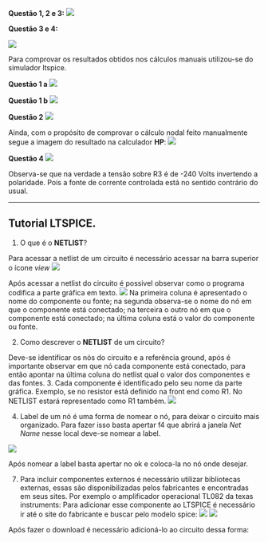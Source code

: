 **Questão 1, 2 e 3:**
![](https://github.com/tatimmtt/ELN22104_2020_2/blob/prof-lohmann-Alunos_01/Mateus_ft/images/WhatsApp%20Image%202020-11-16%20at%2016.47.29.jpeg)

**Questão 3 e 4:**

![](https://github.com/tatimmtt/ELN22104_2020_2/blob/prof-lohmann-Alunos_01/Mateus_ft/images/WhatsApp%20Image%202020-11-16%20at%2016.50.10.jpeg)

Para comprovar os resultados obtidos nos cálculos manuais utilizou-se do simulador ltspice.

**Questão 1 a**
![](https://github.com/tatimmtt/ELN22104_2020_2/blob/prof-lohmann-Alunos_01/Mateus_ft/images/simu%20Vo.png)

**Questão 1 b**
![](https://github.com/tatimmtt/ELN22104_2020_2/blob/prof-lohmann-Alunos_01/Mateus_ft/images/simu%20Vo_b.png)

**Questão 2**
![](https://github.com/tatimmtt/ELN22104_2020_2/blob/prof-lohmann-Alunos_01/Mateus_ft/images/simu%20Q2%20th.png)

Ainda, com o propósito de comprovar o cálculo nodal feito manualmente segue a imagem do resultado na calculador **HP**:
![](https://github.com/tatimmtt/ELN22104_2020_2/blob/prof-lohmann-Alunos_01/Mateus_ft/images/hp%20prime%20comprov%20conta%20nodal.png)

**Questão 4**
![](https://github.com/tatimmtt/ELN22104_2020_2/blob/prof-lohmann-Alunos_01/Mateus_ft/images/q4.png)

Observa-se que na verdade a tensão sobre R3 é de -240 Volts invertendo a polaridade. Pois a fonte de corrente controlada está no sentido contrário do usual.

***
## Tutorial LTSPICE.
1. O que é o **NETLIST**? 

Para acessar a netlist de um circuito é necessário acessar na barra superior o ícone *view*
![](https://github.com/tatimmtt/ELN22104_2020_2/blob/prof-lohmann-Alunos_01/Mateus_ft/images/tutorial_ntelist.png)

Após acessar a netlist do circuito é possivel observar como o programa codifica a parte gráfica em texto.
![](https://github.com/tatimmtt/ELN22104_2020_2/blob/prof-lohmann-Alunos_01/Mateus_ft/images/tutorial_ntelist2.png)
Na primeira coluna é apresentado o nome do componente ou fonte; na segunda observa-se o nome do nó em que o componente está conectado; na terceira o outro nó em que o componente está conectado; na última coluna está o valor do componente ou fonte.

2. Como descrever o **NETLIST** de um circuito?

Deve-se identificar os nós do circuito e a referência ground, após é importante observar em que nó cada componente está conectado, para então apontar na última coluna do netlist qual o valor dos componentes e das fontes.
3. Cada componente é identificado pelo seu nome da parte gráfica. Exemplo, se no resistor está definido na front end como R1. No NETLIST estará representado como R1 também.
![](https://github.com/tatimmtt/ELN22104_2020_2/blob/prof-lohmann-Alunos_01/Mateus_ft/images/netlist_r.png)

4. Label de um nó é uma forma de nomear o nó, para deixar o circuito mais organizado. Para fazer isso basta apertar f4 que abrirá a janela *Net Name* nesse local deve-se nomear a label.

![](https://github.com/tatimmtt/ELN22104_2020_2/blob/prof-lohmann-Alunos_01/Mateus_ft/images/label.png)

Após nomear a label basta apertar no ok e coloca-la no nó onde desejar.

7. Para incluir componentes externos é necessário utilizar bibliotecas externas, essas são disponibilizadas pelos fabricantes e encontradas em seus sites.
Por exemplo o amplificador operacional TL082 da texas instruments:
Para adicionar esse componente ao LTSPICE é necessário ir até o site do fabricante e buscar pelo modelo spice:
![](https://github.com/tatimmtt/ELN22104_2020_2/blob/prof-lohmann-Alunos_01/Mateus_ft/images/adc_tl082%20model%20spice.png)
![](https://github.com/tatimmtt/ELN22104_2020_2/blob/prof-lohmann-Alunos_01/Mateus_ft/images/adc_tl082%20model%20spice%202.png)

Após fazer o download é necessário adicioná-lo ao circuito dessa forma:







